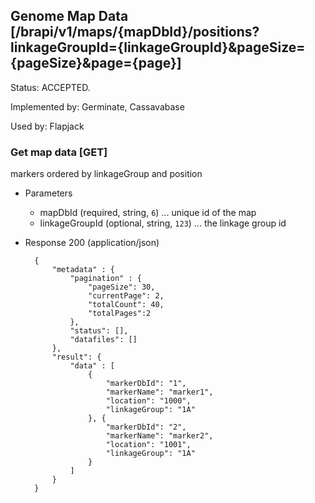 ## Genome Map Data [/brapi/v1/maps/{mapDbId}/positions?linkageGroupId={linkageGroupId}&pageSize={pageSize}&page={page}]

Status: ACCEPTED.

Implemented by: Germinate, Cassavabase

Used by: Flapjack

### Get map data [GET]

markers ordered by linkageGroup and position

+ Parameters
   + mapDbId (required, string, `6`) ... unique id of the map
   + linkageGroupId (optional, string, `123`) ... the linkage group id

+ Response 200 (application/json)

        {
            "metadata" : { 
                "pagination" : { 
                    "pageSize": 30, 
                    "currentPage": 2, 
                    "totalCount": 40, 
                    "totalPages":2 
                },
                "status": [],
                "datafiles": []
            },
            "result": { 
                "data" : [
                    {
                        "markerDbId": "1",
                        "markerName": "marker1",
                        "location": "1000",
                        "linkageGroup": "1A"
                    }, {
                        "markerDbId": "2",
                        "markerName": "marker2",
                        "location": "1001",
                        "linkageGroup": "1A"
                    }
                ]
            }
        }
